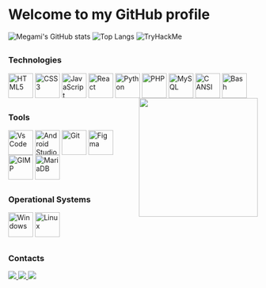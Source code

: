 # Welcome to my GitHub profile 

![Megami's GitHub stats](https://github-readme-stats.vercel.app/api?username=MegamiAy&hide=issues,contribs&show=prs_merged_percentage,icons=true&theme=transparent)
![Top Langs](https://github-readme-stats.vercel.app/api/top-langs/?username=MegamiAy&layout=compact&show=icons=true&theme=transparent)
<img src="https://tryhackme-badges.s3.amazonaws.com/Megami.Ay.png" alt="TryHackMe">

##

### Technologies

<div style="display: inline_block">
  <img align="center" src="https://cdn.jsdelivr.net/gh/devicons/devicon/icons/html5/html5-plain.svg" width="50" alt="HTML5" title="HTML5"/> 
  <img align="center" src="https://cdn.jsdelivr.net/gh/devicons/devicon/icons/css3/css3-plain.svg" width="50" alt="CSS3" title="CSS3"/>
  <img align="center" src="https://cdn.jsdelivr.net/gh/devicons/devicon/icons/javascript/javascript-original.svg" width="50" alt="JavaScript" title="JavaScript"/> 
  <img align="center" src="https://cdn.jsdelivr.net/gh/devicons/devicon/icons/react/react-original.svg" width="50" alt="React" title="React"/> 
  <img align="center" src="https://cdn.jsdelivr.net/gh/devicons/devicon/icons/python/python-original.svg" width="50" alt="Python" title="Python"/>
  <img align="center" src="https://cdn.jsdelivr.net/gh/devicons/devicon@latest/icons/php/php-original.svg" width="50" alt="PHP" title="PHP"/>
<!--   <img align="center" src="https://cdn.jsdelivr.net/gh/devicons/devicon/icons/php/php-plain.svg" width="50"/>  -->
  <img align="center" src="https://cdn.jsdelivr.net/gh/devicons/devicon/icons/mysql/mysql-original.svg" width="50" alt="MySQL" title="MySQL"/>
  <img align="center" src="https://cdn.jsdelivr.net/gh/devicons/devicon@latest/icons/c/c-plain.svg" width="50" alt="C ANSI" title="C ANSI"/>
  <img align="center" src="https://cdn.jsdelivr.net/gh/devicons/devicon@latest/icons/bash/bash-original.svg" width="50" alt="Bash" title="Bash"/>


  
  <img align="right" src="https://im4.ezgif.com/tmp/ezgif-4-8c0c0e6158.gif" width="240">
</div>

##

### Tools

<div style="display: inline_block">
  <img align="center" src="https://cdn.jsdelivr.net/gh/devicons/devicon/icons/vscode/vscode-original.svg" width="50" alt="Vs Code" title="Vs Code"/>
  <img align="center" src="https://cdn.jsdelivr.net/gh/devicons/devicon/icons/androidstudio/androidstudio-original.svg" width="50" alt="Android Studio" title="Android Studio"/> 
  <img align="center" src="https://cdn.jsdelivr.net/gh/devicons/devicon/icons/git/git-original.svg" width="50" alt="Git" title="Git"/>
  <img align="center" src="https://cdn.jsdelivr.net/gh/devicons/devicon/icons/figma/figma-original.svg" width="50" alt="Figma" title="Figma"/>
  <img align="center" src="https://cdn.jsdelivr.net/gh/devicons/devicon@latest/icons/gimp/gimp-original.svg" width="50" alt="GIMP" title="GIMP"/>
  <img align="center" src="https://cdn.jsdelivr.net/gh/devicons/devicon@latest/icons/mariadb/mariadb-original.svg" width="50" alt="MariaDB" title="MariaDB"/>
          
          
  <!--  <img align="center"  width="50" alt="" title=""/> -->
</div>

##

### Operational Systems

<div>
  <img src="https://cdn.jsdelivr.net/gh/devicons/devicon/icons/windows8/windows8-original.svg" width="50" alt="Windows" title="Windows"/> 
  <img src="https://cdn.jsdelivr.net/gh/devicons/devicon@latest/icons/ubuntu/ubuntu-original.svg" width="50" alt="Linux" title="Linux"/>
</div>

##

### Contacts

<div>
  <a href="https://www.linkedin.com/in/laiz-detros-93b95b236/"> <img src="https://img.shields.io/badge/linkedin-2E8FF0?style=for-the-badge&logo=linkedin&logoColor=fff"/> </a>
  <a href="https://www.instagram.com/laizdetros/"> <img src="https://img.shields.io/badge/Instagram-D82BF0?style=for-the-badge&logo=instagram&logoColor=fff"/> </a>   
  <a href="mailto: laizbdetros@gmail.com"> <img src="https://img.shields.io/badge/Email-DC4944?style=for-the-badge&logo=gmail&logoColor=fff"/> </a>
</div>

##

[comment]: <> (### To see more about me:)

[comment]: <> (<a href="https://megamiay.github.io"> <img src="https://img.shields.io/badge/My%20WebSite-11641E?style=for-the-badge"/> </a>)
